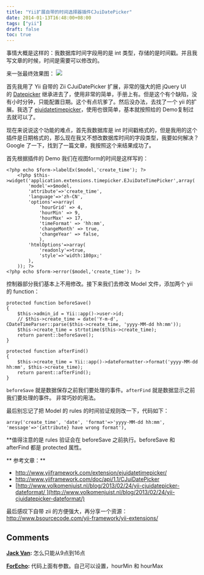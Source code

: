 ```yaml
---
title: "Yii扩展自带的时间选择器插件CJuiDatePicker"
date: 2014-01-13T16:48:00+08:00
tags: ["yii"] 
draft: false
toc: true
---
```


事情大概是这样的：我数据库时间字段用的是 int 类型，存储的是时间戳。并且我写文章的时候，时间是需要可以修改的。

来一张最终效果图： ![](https://blog-1251237404.cos.ap-guangzhou.myqcloud.com/20190424160820.png)

首先我用了 Yii 自带的 Zii CJuiDatePicker 扩展，非常的强大的把 jQuery UI 的 [Datepicker](http://jqueryui.com/datepicker/) 继承进去了，使用非常的简单，手册上有。但是这个有个缺陷，没有小时分钟，只能配置日期。这个有点坑爹了。然后没办法，去找了一个 yii 的扩展。我选了 [ejuidatetimepicker](http://www.yiiframework.com/extension/ejuidatetimepicker/)，使用也很简单，基本就按照给的 Demo复制过去就可以了。

现在来说说这个功能的难点，首先我数据库是 int 时间戳格式的，但是我用的这个插件是日期格式的，那么现在我又不想改数据库时间的字段类型，我要如何解决？ Google 了一下，找到了一篇文章，我按照这个来结果成功了。

首先根据插件的 Demo 我们在视图form的时间是这样写的：


    <?php echo $form->labelEx($model,'create_time'); ?>
        <?php $this->widget('application.extensions.timepicker.EJuiDateTimePicker',array(
            'model'=>$model,
            'attribute'=>'create_time',
            'language'=>'zh-CN',
            'options'=>array(
                'hourGrid' => 4,
                'hourMin' => 9,
                'hourMax' => 17,
                'timeFormat' => 'hh:mm',
                'changeMonth' => true,
                'changeYear' => false,
                ),
            'htmlOptions'=>array(
                'readonly'=>true,
                'style'=>'width:180px;'
            ),
        )); ?>
    <?php echo $form->error($model,'create_time'); ?>

控制器部分我们基本上不用修改。接下来我们去修改 Model 文件，添加两个 yii 的 function：


    protected function beforeSave()
    {
        $this->admin_id = Yii::app()->user->id;
        // $this->create_time = date('Y-m-d', CDateTimeParser::parse($this->create_time, 'yyyy-MM-dd hh:mm'));
        $this->create_time = strtotime($this->create_time);
        return parent::beforeSave();
    }

    protected function afterFind()
    {
        $this->create_time = Yii::app()->dateFormatter->format('yyyy-MM-dd hh:mm', $this->create_time);
        return parent::afterFind();
    }

`beforeSave` 就是数据保存之前我们要处理的事件。`afterFind` 就是数据显示之前我们要处理的事件。 非常巧妙的用法。

最后别忘记了把 Model 的 rules 的时间验证规则改一下，代码如下：


    array('create_time', 'date', 'format'=>'yyyy-MM-dd hh:mm', 'message'=>'{attribute} have wrong format'),

**值得注意的是 rules 验证会在 beforeSave 之前执行。beforeSave 和 afterFind 都是 protected 属性。

** 参考文章：**
- <http://www.yiiframework.com/extension/ejuidatetimepicker/>
- <http://www.yiiframework.com/doc/api/1.1/CJuiDatePicker>
- [http://www.volkomenjuist.nl/blog/2013/02/24/yii-cjuidatepicker-dateformat/ ](http://www.volkomenjuist.nl/blog/2013/02/24/yii-cjuidatepicker-dateformat/)  

最后感叹下自带 zii 的方便强大，再分享一个资源： <http://www.bsourcecode.com/yii-framework/yii-extensions/>

## Comments

**[Jack Van](#206 "2014-08-22 12:05:00"):** 怎么只能从9点到16点

**[ForEcho](#208 "2014-10-19 15:41:00"):** 代码上面有参数。自己可以设置，hourMin 和 hourMax

